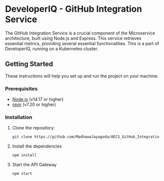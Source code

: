 # DeveloperIQ - GitHub Integration Service
The GitHub Integration Service is a crucial component of the Microservice architecture, built using Node.js and Express. This service retrieves essential metrics, providing several essential functionalities. This is a part of DeveloperIQ, running on a Kubernetes cluster.  

## Getting Started

These instructions will help you set up and run the project on your machine.

### Prerequisites

- [Node.js](https://nodejs.org/) (v14.17 or higher)
- [npm](https://www.npmjs.com/) (v7.20 or higher)

### Installation

1. Clone the repository:

   ```bash
   git clone https://github.com/MadhawaJayagoda/AECS_GitHub_Integration_Service

2. Install the dependencies
   ```bash
   npm install

3. Start the API Gateway
   ```bash
   npm start

   
